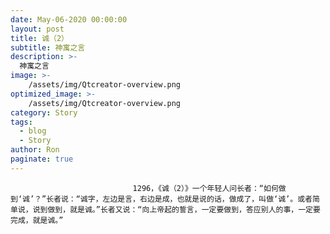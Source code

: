 ```yaml
---
date: May-06-2020 00:00:00
layout: post
title: 诚（2）
subtitle: 神寓之言
description: >-
  神寓之言
image: >-
    /assets/img/Qtcreator-overview.png
optimized_image: >-
    /assets/img/Qtcreator-overview.png
category: Story
tags:
  - blog
  - Story
author: Ron
paginate: true
---
```


							　　1296，《诚（2）》一个年轻人问长者：“如何做到‘诚’？”长者说：“诚字，左边是言，右边是成，也就是说的话，做成了，叫做‘诚’。或者简单说，说到做到，就是诚。”长者又说：“向上帝起的誓言，一定要做到，答应别人的事，一定要完成，就是诚。”
							
							
						